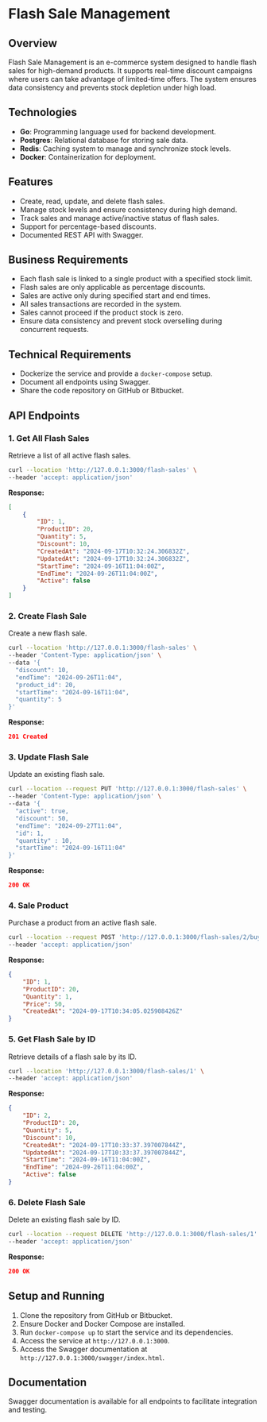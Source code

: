 # Flash Sale Management

## Overview

Flash Sale Management is an e-commerce system designed to handle flash sales for high-demand products. It supports real-time discount campaigns where users can take advantage of limited-time offers. The system ensures data consistency and prevents stock depletion under high load.

## Technologies

- **Go**: Programming language used for backend development.
- **Postgres**: Relational database for storing sale data.
- **Redis**: Caching system to manage and synchronize stock levels.
- **Docker**: Containerization for deployment.

## Features

- Create, read, update, and delete flash sales.
- Manage stock levels and ensure consistency during high demand.
- Track sales and manage active/inactive status of flash sales.
- Support for percentage-based discounts.
- Documented REST API with Swagger.

## Business Requirements

- Each flash sale is linked to a single product with a specified stock limit.
- Flash sales are only applicable as percentage discounts.
- Sales are active only during specified start and end times.
- All sales transactions are recorded in the system.
- Sales cannot proceed if the product stock is zero.
- Ensure data consistency and prevent stock overselling during concurrent requests.

## Technical Requirements

- Dockerize the service and provide a `docker-compose` setup.
- Document all endpoints using Swagger.
- Share the code repository on GitHub or Bitbucket.

## API Endpoints

### 1. Get All Flash Sales

Retrieve a list of all active flash sales.

```bash
curl --location 'http://127.0.0.1:3000/flash-sales' \
--header 'accept: application/json'
```

**Response:**

```json
[
    {
        "ID": 1,
        "ProductID": 20,
        "Quantity": 5,
        "Discount": 10,
        "CreatedAt": "2024-09-17T10:32:24.306832Z",
        "UpdatedAt": "2024-09-17T10:32:24.306832Z",
        "StartTime": "2024-09-16T11:04:00Z",
        "EndTime": "2024-09-26T11:04:00Z",
        "Active": false
    }
]
```

### 2. Create Flash Sale

Create a new flash sale.

```bash
curl --location 'http://127.0.0.1:3000/flash-sales' \
--header 'Content-Type: application/json' \
--data '{
  "discount": 10,
  "endTime": "2024-09-26T11:04",
  "product_id": 20,
  "startTime": "2024-09-16T11:04",
  "quantity": 5
}'
```

**Response:**

```json
201 Created
```

### 3. Update Flash Sale

Update an existing flash sale.

```bash
curl --location --request PUT 'http://127.0.0.1:3000/flash-sales' \
--header 'Content-Type: application/json' \
--data '{
  "active": true,
  "discount": 50,
  "endTime": "2024-09-27T11:04",
  "id": 1,
  "quantity" : 10,
  "startTime": "2024-09-16T11:04"
}'
```

**Response:**

```json
200 OK
```

### 4. Sale Product

Purchase a product from an active flash sale.

```bash
curl --location --request POST 'http://127.0.0.1:3000/flash-sales/2/buy?wait=1' \
--header 'accept: application/json'
```

**Response:**

```json
{
    "ID": 1,
    "ProductID": 20,
    "Quantity": 1,
    "Price": 50,
    "CreatedAt": "2024-09-17T10:34:05.025908426Z"
}
```

### 5. Get Flash Sale by ID

Retrieve details of a flash sale by its ID.

```bash
curl --location 'http://127.0.0.1:3000/flash-sales/1' \
--header 'accept: application/json'
```

**Response:**

```json
{
    "ID": 2,
    "ProductID": 20,
    "Quantity": 5,
    "Discount": 10,
    "CreatedAt": "2024-09-17T10:33:37.397007844Z",
    "UpdatedAt": "2024-09-17T10:33:37.397007844Z",
    "StartTime": "2024-09-16T11:04:00Z",
    "EndTime": "2024-09-26T11:04:00Z",
    "Active": false
}
```

### 6. Delete Flash Sale

Delete an existing flash sale by ID.

```bash
curl --location --request DELETE 'http://127.0.0.1:3000/flash-sales/1' \
--header 'accept: application/json'
```

**Response:**

```json
200 OK
```

## Setup and Running

1. Clone the repository from GitHub or Bitbucket.
2. Ensure Docker and Docker Compose are installed.
3. Run `docker-compose up` to start the service and its dependencies.
4. Access the service at `http://127.0.0.1:3000`.
5. Access the Swagger documentation at `http://127.0.0.1:3000/swagger/index.html`.

## Documentation

Swagger documentation is available for all endpoints to facilitate integration and testing.
